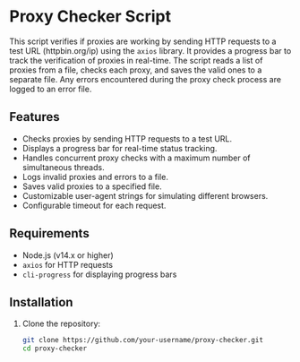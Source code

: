 # Proxy Checker Script

This script verifies if proxies are working by sending HTTP requests to a test URL (httpbin.org/ip) using the `axios` library. It provides a progress bar to track the verification of proxies in real-time. The script reads a list of proxies from a file, checks each proxy, and saves the valid ones to a separate file. Any errors encountered during the proxy check process are logged to an error file.

## Features
- Checks proxies by sending HTTP requests to a test URL.
- Displays a progress bar for real-time status tracking.
- Handles concurrent proxy checks with a maximum number of simultaneous threads.
- Logs invalid proxies and errors to a file.
- Saves valid proxies to a specified file.
- Customizable user-agent strings for simulating different browsers.
- Configurable timeout for each request.

## Requirements
- Node.js (v14.x or higher)
- `axios` for HTTP requests
- `cli-progress` for displaying progress bars

## Installation

1. Clone the repository:
   ```bash
   git clone https://github.com/your-username/proxy-checker.git
   cd proxy-checker
